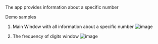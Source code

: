 
The app provides information about a specific number

Demo samples

1. Main Window with all information about a specific number
![image](https://github.com/yaroslavyatsyk/Number-Analyzer-App/assets/31794068/686711c6-76e1-4ad0-850a-8e0159a69e0a)



2. The frequency of digits window
![image](https://github.com/yaroslavyatsyk/Number-Analyzer-App/assets/31794068/bffd5cf0-2924-43a7-b07a-631d7a279c3a)

